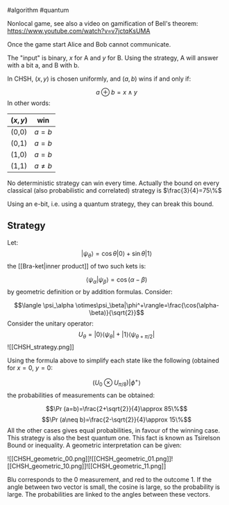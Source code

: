 #algorithm #quantum 

Nonlocal game, see also a video on gamification of Bell's theorem:
https://www.youtube.com/watch?v=v7jctqKsUMA 

Once the game start Alice and Bob cannot communicate. 

The "input" is binary, $x$ for A and $y$ for B. Using the strategy, A will answer with a bit a, and B with b.

In CHSH, $(x,y)$ is chosen uniformly, and $(a,b)$ wins if and only if:

$$a\oplus b=x \land y$$
In other words:

| $(x,y)$ | win | 
| -------- | -------- | 
| (0,0) | $a=b$ |
| (0,1) | $a=b$ |
| (1,0) | $a=b$ |
| (1,1) | $a \neq b$ |

No deterministic strategy can win every time. Actually the bound on every classical (also probabilistic and correlated) strategy is $\frac{3}{4}=75\%$

Using an e-bit, i.e. using a quantum strategy, they can break this bound.

## Strategy

Let:
$$|\psi_\theta \rangle=\cos \theta |0\rangle+\sin \theta | 1 \rangle$$
the [[Bra-ket|inner product]] of two such kets is:

$$\langle \psi_\alpha |\psi_\beta \rangle=\cos(\alpha-\beta)$$
by geometric definition or by addition formulas.
Consider:

$$\langle \psi_\alpha \otimes\psi_\beta|\phi^+\rangle=\frac{\cos(\alpha-\beta)}{\sqrt{2}}$$
Consider the unitary operator:
$$U_\theta=|0\rangle\langle\psi_\theta|+|1\rangle\langle\psi_{\theta+\pi/2}|$$
![[CHSH_strategy.png]]

Using the formula above to simplify each state like the following (obtained for $x=0, \ y=0$:

$$(U_0\otimes U_{\pi/8})|\phi^+\rangle$$
the probabilities of measurements can be obtained:

$$\Pr (a=b)=\frac{2+\sqrt{2}}{4}\approx 85\%$$
$$\Pr (a\neq b)=\frac{2-\sqrt{2}}{4}\approx 15\%$$
All the other cases gives equal probabilities, in favour of the winning case. This strategy is also the best quantum one. This fact is known as Tsirelson Bound or inequality.
A geometric interpretation can be given:

![[CHSH_geometric_00.png]]![[CHSH_geometric_01.png]]![[CHSH_geometric_10.png]]![[CHSH_geometric_11.png]]

Blu corresponds to the 0 measurement, and red to the outcome 1. If the angle between two vector is small, the cosine is large, so the probability is large. The probabilities are linked to the angles between these vectors.